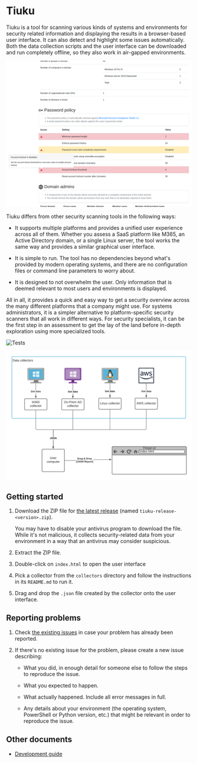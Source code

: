 # Tiuku

Tiuku is a tool for scanning various kinds of systems and environments for security related information and displaying the results in a browser-based user interface. It can also detect and highlight some issues automatically. Both the data collection scripts and the user interface can be downloaded and run completely offline, so they also work in air-gapped environments.

![Screenshot](docs/images/screenshot.png?raw=true)

Tiuku differs from other security scanning tools in the following ways:

* It supports multiple platforms and provides a unified user experience across all of them. Whether you assess a SaaS platform like M365, an Active Directory domain, or a single Linux server, the tool works the same way and provides a similar graphical user interface.

* It is simple to run. The tool has no dependencies beyond what's provided by modern operating systems, and there are no configuration files or command line parameters to worry about.

* It is designed to not overwhelm the user. Only information that is deemed relevant to most users and environments is displayed.

All in all, it provides a quick and easy way to get a security overview across the many different platforms that a company might use. For systems administrators, it is a simpler alternative to platform-specific security scanners that all work in different ways. For security specialists, it can be the first step in an assessment to get the lay of the land before in-depth exploration using more specialized tools.

![Tests](/ncsc-fi/tiuku/workflows/CI/badge.svg)

![Architecture](docs/images/architecture.png?raw=true "Architecture")

## Getting started

1. Download the ZIP file for [the latest release](/ncsc-fi/tiuku/releases/latest) (named `tiuku-release-<version>.zip`).

   You may have to disable your antivirus program to download the file. While it's not malicious, it collects security-related data from your environment in a way that an antivirus may consider suspicious.

2. Extract the ZIP file.

3. Double-click on `index.html` to open the user interface

4. Pick a collector from the `collectors` directory and follow the instructions in its `README.md` to run it.

5. Drag and drop the `.json` file created by the collector onto the user interface.

## Reporting problems

1. Check [the existing issues](/ncsc-fi/tiuku/issues?q=is%3Aissue) in case your problem has already been reported.

2. If there's no existing issue for the problem, please create a new issue describing:

   * What you did, in enough detail for someone else to follow the steps to reproduce the issue.

   * What you expected to happen.

   * What actually happened. Include all error messages in full.

   * Any details about your environment (the operating system, PowerShell or Python version, etc.) that might be relevant in order to reproduce the issue.

## Other documents
- [Development guide](docs/development.md) 
